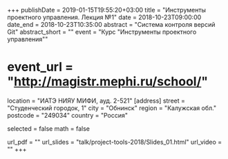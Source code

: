 +++
publishDate = 2019-01-15T19:55:20+03:00
title = "Инструменты проектного управления. Лекция №1"
date = 2018-10-23T09:00:00
date_end = 2018-10-23T10:35:00
abstract = "Система контроля версий Git"
abstract_short = ""
event = "Курс \"Инструменты проектного управления\""
# event_url = "http://magistr.mephi.ru/school/"
location = "ИАТЭ НИЯУ МИФИ, ауд. 2-521"
[address]
  street = "Студенческий городок, 1"
  city = "Обнинск"
  region = "Калужская обл."
  postcode = "249034"
  country = "Россия"

selected = false
math = false

url_pdf = ""
url_slides = "talk/project-tools-2018/Slides_01.html"
url_video = ""
+++
